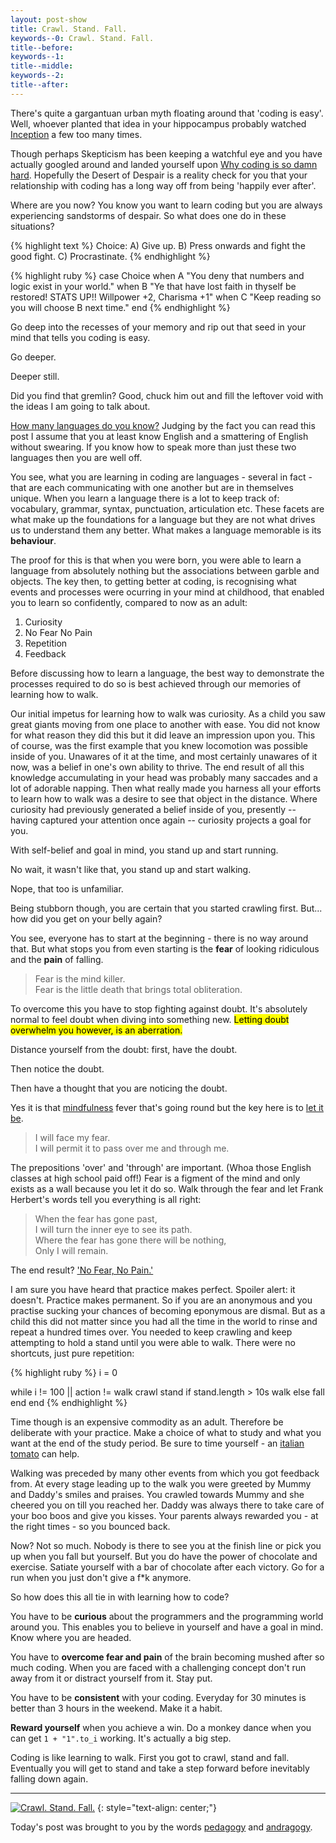 ```yaml
---
layout: post-show
title: Crawl. Stand. Fall.
keywords--0: Crawl. Stand. Fall.
title--before: 
keywords--1: 
title--middle: 
keywords--2: 
title--after: 
---
```


There's quite a gargantuan urban myth floating around that 'coding is easy'. Well, whoever planted that idea in your hippocampus probably watched [Inception](https://www.youtube.com/watch?v=YoHD9XEInc0) a few too many times.

Though perhaps Skepticism has been keeping a watchful eye and you have actually googled around and landed yourself upon [Why coding is so damn hard](https://www.vikingcodeschool.com/posts/why-learning-to-code-is-so-damn-hard). Hopefully the Desert of Despair is a reality check for you that your relationship with coding has a long way off from being 'happily ever after'.

Where are you now? You know you want to learn coding but you are always experiencing sandstorms of despair. So what does one do in these situations?

{% highlight text %}
Choice: 
  A) Give up.
  B) Press onwards and fight the good fight.
  C) Procrastinate.
{% endhighlight %}

{% highlight ruby %}
case Choice
when A
  "You deny that numbers and logic exist in your world."
when B
  "Ye that have lost faith in thyself be restored!
   STATS UP!!
     Willpower +2,
     Charisma +1"
when C
  "Keep reading so you will choose B next time."
end
{% endhighlight %}

Go deep into the recesses of your memory and rip out that seed in your mind that tells you coding is easy.

Go deeper.

Deeper still.

Did you find that gremlin? Good, chuck him out and fill the leftover void with the ideas I am going to talk about.

[How many languages do you know?](http://exercism.io/languages) Judging by the fact you can read this post I assume that you at least know English and a smattering of English without swearing. If you know how to speak more than just these two languages then you are well off. 

You see, what you are learning in coding are languages - several in fact - that are each communicating with one another but are in themselves unique. When you learn a language there is a lot to keep track of: vocabulary, grammar, syntax, punctuation, articulation etc. These facets are what make up the foundations for a language but they are not what drives us to understand them any better. What makes a language memorable is its __behaviour__.

The proof for this is that when you were born, you were able to learn a language from absolutely nothing but the associations between garble and objects. The key then, to getting better at coding, is recognising what events and processes were ocurring in your mind at childhood, that enabled you to learn so confidently, compared to now as an adult:

1.  Curiosity
2.  No Fear No Pain
3.  Repetition
4.  Feedback

Before discussing how to learn a language, the best way to demonstrate the processes required to do so is best achieved through our memories of learning how to walk.

Our initial impetus for learning how to walk was curiosity. As a child you saw great giants moving from one place to another with ease. You did not know for what reason they did this but it did leave an impression upon you. This of course, was the first example that you knew locomotion was possible inside of you. Unawares of it at the time, and most certainly unawares of it now, was a belief in one's own ability to thrive. The end result of all this knowledge accumulating in your head was probably many saccades and a lot of adorable napping. Then what really made you harness all your efforts to learn how to walk was a desire to see that object in the distance.  Where curiosity had previously generated a belief inside of you, presently -- having captured your attention once again -- curiosity projects a goal for you.

With self-belief and goal in mind, you stand up and start running.

No wait, it wasn't like that, you stand up and start walking. 

Nope, that too is unfamiliar. 

Being stubborn though, you are certain that you started crawling first. But... how did you get on your belly again? 

You see, everyone has to start at the beginning - there is no way around that. But what stops you from even starting is the __fear__ of looking ridiculous and the __pain__ of falling.

<blockquote>
Fear is the mind killer.<br>
Fear is the little death that brings total obliteration.
</blockquote>

To overcome this you have to stop fighting against doubt. It's absolutely normal to feel doubt when diving into something new. <mark>Letting doubt overwhelm you however, is an aberration.</mark> 

Distance yourself from the doubt: first, have the doubt. 

Then notice the doubt. 

Then have a thought that you are noticing the doubt. 

Yes it is that [mindfulness](https://www.youtube.com/watch?v=tTb3d5cjSFI) fever that's going round but the key here is to [let it be](https://www.youtube.com/watch?v=rfX0q1aNCos).

<blockquote>
I will face my fear.<br>
I will permit it to pass over me and through me.
</blockquote>

The prepositions 'over' and 'through' are important. (Whoa those English classes at high school paid off!) Fear is a figment of the mind and only exists as a wall because you let it do so. Walk through the fear and let Frank Herbert's words tell you everything is all right:

<blockquote>
When the fear has gone past,<br>
I will turn the inner eye to see its path.<br>
Where the fear has gone there will be nothing,<br>
Only I will remain.
</blockquote>

The end result? ['No Fear, No Pain.'](https://www.youtube.com/watch?v=w52ldLbD4Co)

I am sure you have heard that practice makes perfect. Spoiler alert: it doesn't. Practice makes permanent. So if you are an anonymous and you practise sucking your chances of becoming eponymous are dismal. But as a child this did not matter since you had all the time in the world to rinse and repeat a hundred times over. You needed to keep crawling and keep attempting to hold a stand until you were able to walk. There were no shortcuts, just pure repetition:

{% highlight ruby %}
i = 0

while i != 100 || action != walk
  crawl
  stand
  if stand.length > 10s
    walk
  else
    fall
  end
end
{% endhighlight %}

Time though is an expensive commodity as an adult. Therefore be deliberate with your practice. Make a choice of what to study and what you want at the end of the study period. Be sure to time yourself - an [italian tomato](http://pomodorotechnique.com/) can help.

Walking was preceded by many other events from which you got feedback from. At every stage leading up to the walk you were greeted by Mummy and Daddy's smiles and praises. You crawled towards Mummy and she cheered you on till you reached her. Daddy was always there to take care of your boo boos and give you kisses. Your parents always rewarded you - at the right times - so you bounced back.

Now? Not so much. Nobody is there to see you at the finish line or pick you up when you fall but yourself. But you do have the power of chocolate and exercise. Satiate yourself with a bar of chocolate after each victory. Go for a run when you just don't give a f\*k anymore.

So how does this all tie in with learning how to code?

You have to be __curious__ about the programmers and the programming world around you. This enables you to believe in yourself and have a goal in mind. Know where you are headed.

You have to __overcome fear and pain__ of the brain becoming mushed after so much coding. When you are faced with a challenging concept don't run away from it or distract yourself from it. Stay put.

You have to be __consistent__ with your coding. Everyday for 30 minutes is better than 3 hours in the weekend. Make it a habit.

__Reward yourself__ when you achieve a win. Do a monkey dance when you can get `1 + "1".to_i` working. It's actually a big step.

Coding is like learning to walk. First you got to crawl, stand and fall. Eventually you will get to stand and take a step forward before inevitably falling down again.

<hr>

[![Crawl. Stand. Fall.](https://i.ytimg.com/vi/a7wra1f2E_4/hqdefault.jpg)](https://www.youtube.com/watch?v=a7wra1f2E_4)
{: style="text-align: center;"}

Today's post was brought to you by the words [pedagogy](https://en.wikipedia.org/wiki/Pedagogy) and [andragogy](https://en.wikipedia.org/wiki/Andragogy).
